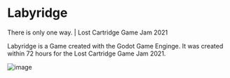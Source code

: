 # Labyridge

There is only one way. | Lost Cartridge Game Jam 2021

Labyridge is a Game created with the Godot Game Enginge. It was created within 72 hours for the Lost Cartridge Game Jam 2021.

![image](https://github.com/NickRTR/Labyridge/assets/95316598/8ebcec65-75e8-4931-8a58-d762c18a32cd)

